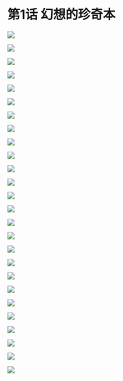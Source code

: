 # 第1话 幻想的珍奇本

![](../dflny/1/IMG_0001.jpg)

![](../dflny/1/IMG_0002.jpg)

![](../dflny/1/IMG_0002_2.jpg)

![](../dflny/1/IMG_0004.jpg)

![](../dflny/1/IMG_0005.jpg)

![](../dflny/1/IMG_0006.jpg)

![](../dflny/1/IMG_0007.jpg)

![](../dflny/1/IMG_0008.jpg)

![](../dflny/1/IMG_0009.jpg)

![](../dflny/1/IMG_0010.jpg)

![](../dflny/1/IMG_0011.jpg)

![](../dflny/1/IMG_0012.jpg)

![](../dflny/1/IMG_0013.jpg)

![](../dflny/1/IMG_0014.jpg)

![](../dflny/1/IMG_0015.jpg)

![](../dflny/1/IMG_0016.jpg)

![](../dflny/1/IMG_0017.jpg)

![](../dflny/1/IMG_0018.jpg)

![](../dflny/1/IMG_0019.jpg)

![](../dflny/1/IMG_0020.jpg)

![](../dflny/1/IMG_0021.jpg)

![](../dflny/1/IMG_0022.jpg)

![](../dflny/1/IMG_0023.jpg)

![](../dflny/1/IMG_0024.jpg)

![](../dflny/1/IMG_0025.jpg)

![](../dflny/1/IMG_0026.jpg)
